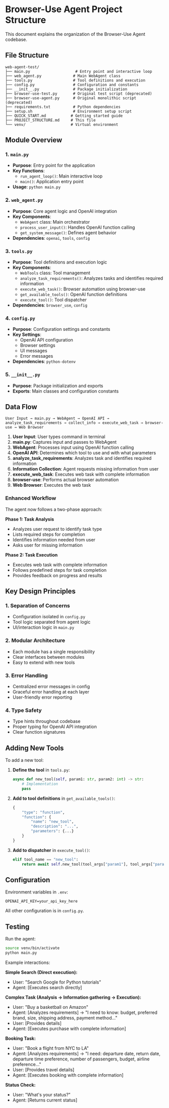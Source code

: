 # Browser-Use Agent Project Structure

This document explains the organization of the Browser-Use Agent codebase.

## File Structure

```
web-agent-test/
├── main.py                    # Entry point and interactive loop
├── web_agent.py              # Main WebAgent class
├── tools.py                  # Tool definitions and execution
├── config.py                 # Configuration and constants
├── __init__.py               # Package initialization
├── browser-use-test.py       # Original test script (deprecated)
├── browser-use-agent.py      # Original monolithic script (deprecated)
├── requirements.txt          # Python dependencies
├── setup.sh                  # Environment setup script
├── QUICK_START.md           # Getting started guide
├── PROJECT_STRUCTURE.md     # This file
└── venv/                    # Virtual environment
```

## Module Overview

### 1. `main.py`
- **Purpose**: Entry point for the application
- **Key Functions**:
  - `run_agent_loop()`: Main interactive loop
  - `main()`: Application entry point
- **Usage**: `python main.py`

### 2. `web_agent.py`
- **Purpose**: Core agent logic and OpenAI integration
- **Key Components**:
  - `WebAgent` class: Main orchestrator
  - `process_user_input()`: Handles OpenAI function calling
  - `get_system_message()`: Defines agent behavior
- **Dependencies**: `openai`, `tools`, `config`

### 3. `tools.py`
- **Purpose**: Tool definitions and execution logic
- **Key Components**:
  - `WebTools` class: Tool management
  - `analyze_task_requirements()`: Analyzes tasks and identifies required information
  - `execute_web_task()`: Browser automation using browser-use
  - `get_available_tools()`: OpenAI function definitions
  - `execute_tool()`: Tool dispatcher
- **Dependencies**: `browser_use`, `config`

### 4. `config.py`
- **Purpose**: Configuration settings and constants
- **Key Settings**:
  - OpenAI API configuration
  - Browser settings
  - UI messages
  - Error messages
- **Dependencies**: `python-dotenv`

### 5. `__init__.py`
- **Purpose**: Package initialization and exports
- **Exports**: Main classes and configuration constants

## Data Flow

```
User Input → main.py → WebAgent → OpenAI API → analyze_task_requirements → collect_info → execute_web_task → browser-use → Web Browser
```

1. **User Input**: User types command in terminal
2. **main.py**: Captures input and passes to WebAgent
3. **WebAgent**: Processes input using OpenAI function calling
4. **OpenAI API**: Determines which tool to use and with what parameters
5. **analyze_task_requirements**: Analyzes task and identifies required information
6. **Information Collection**: Agent requests missing information from user
7. **execute_web_task**: Executes web task with complete information
8. **browser-use**: Performs actual browser automation
9. **Web Browser**: Executes the web task

### Enhanced Workflow

The agent now follows a two-phase approach:

**Phase 1: Task Analysis**
- Analyzes user request to identify task type
- Lists required steps for completion
- Identifies information needed from user
- Asks user for missing information

**Phase 2: Task Execution**
- Executes web task with complete information
- Follows predefined steps for task completion
- Provides feedback on progress and results

## Key Design Principles

### 1. **Separation of Concerns**
- Configuration isolated in `config.py`
- Tool logic separated from agent logic
- UI/interaction logic in `main.py`

### 2. **Modular Architecture**
- Each module has a single responsibility
- Clear interfaces between modules
- Easy to extend with new tools

### 3. **Error Handling**
- Centralized error messages in config
- Graceful error handling at each layer
- User-friendly error reporting

### 4. **Type Safety**
- Type hints throughout codebase
- Proper typing for OpenAI API integration
- Clear function signatures

## Adding New Tools

To add a new tool:

1. **Define the tool** in `tools.py`:
   ```python
   async def new_tool(self, param1: str, param2: int) -> str:
       # Implementation
       pass
   ```

2. **Add to tool definitions** in `get_available_tools()`:
   ```python
   {
       "type": "function",
       "function": {
           "name": "new_tool",
           "description": "...",
           "parameters": {...}
       }
   }
   ```

3. **Add to dispatcher** in `execute_tool()`:
   ```python
   elif tool_name == "new_tool":
       return await self.new_tool(tool_args["param1"], tool_args["param2"])
   ```

## Configuration

Environment variables in `.env`:
```
OPENAI_API_KEY=your_api_key_here
```

All other configuration is in `config.py`.

## Testing

Run the agent:
```bash
source venv/bin/activate
python main.py
```

Example interactions:

**Simple Search (Direct execution):**
- User: "Search Google for Python tutorials"
- Agent: [Executes search directly]

**Complex Task (Analysis → Information gathering → Execution):**
- User: "Buy a basketball on Amazon"
- Agent: [Analyzes requirements] → "I need to know: budget, preferred brand, size, shipping address, payment method..."
- User: [Provides details]
- Agent: [Executes purchase with complete information]

**Booking Task:**
- User: "Book a flight from NYC to LA"
- Agent: [Analyzes requirements] → "I need: departure date, return date, departure time preference, number of passengers, budget, airline preference..."
- User: [Provides travel details]
- Agent: [Executes booking with complete information]

**Status Check:**
- User: "What's your status?"
- Agent: [Returns current status] 